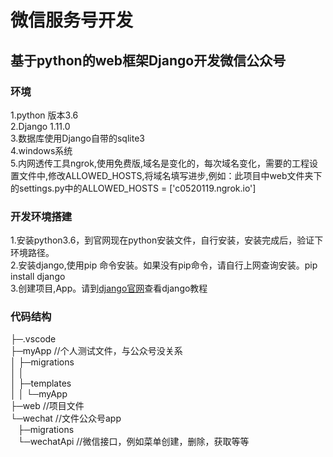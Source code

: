 # 微信服务号开发
## 基于python的web框架Django开发微信公众号

### 环境
1.python 版本3.6  
2.Django 1.11.0  
3.数据库使用Django自带的sqlite3  
4.windows系统  
5.内网透传工具ngrok,使用免费版,域名是变化的，每次域名变化，需要的工程设置文件中,修改ALLOWED_HOSTS,将域名填写进步,例如：此项目中web文件夹下的settings.py中的ALLOWED_HOSTS = ['c0520119.ngrok.io']

### 开发环境搭建
1.安装python3.6，到官网现在python安装文件，自行安装，安装完成后，验证下环境路径。  
2.安装django,使用pip 命令安装。如果没有pip命令，请自行上网查询安装。pip install django  
3.创建项目,App。请到[django官网](https://docs.djangoproject.com/zh-hans/2.0/)查看django教程    

### 代码结构
├─.vscode  
├─myApp  //个人测试文件，与公众号没关系  
│  ├─migrations  
│  │   
│  ├─templates  
│  │  └─myApp  
├─web  //项目文件  
└─wechat  //文件公众号app  
&nbsp;&nbsp; ├─migrations  
&nbsp;&nbsp; └─wechatApi  //微信接口，例如菜单创建，删除，获取等等




